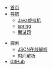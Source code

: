 - [<span class="iconfont icon-book3"></span> 首页](https://tartea.github.io/blob/#/)
- [<span class="iconfont icon-icon_fabu"></span> 导航](README.md)
  - [Java虚拟机](README?id=Java虚拟机)
  - [spring](README?id=spring)
  - [面试题](README?id=面试题)
<!-- - [<span class="iconfont icon-lianjie"></span> 友链](about/Friends.md)   -->
<!-- - [<span class="iconfont icon-wodeguanzhu"></span> 关于本站](about/) -->
- <span class="iconfont icon-xiangkan"></span> 探索
  - [JSON在线解析](https://bytesfly.github.io/json/)
  - [时间解析](https://tool.lu/timestamp/)
- [<span class="iconfont icon-github1"></span> GitHub](https://github.com/tartea/blob)





